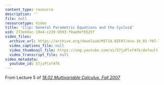 ```yaml
---
content_type: resource
description: ''
file: null
resourcetype: Video
title: 'Clip: General Parametric Equations and the Cycloid'
uid: 273e6dac-19a4-c239-9593-f0ae9ef0525f
video_files:
  archive_url: https://archive.org/download/MIT18.02F07/ocw-18_02-f07-lec05_300k.mp4
  video_captions_file: null
  video_thumbnail_file: https://img.youtube.com/vi/57jzPlxf4fk/default.jpg
  video_transcript_file: null
video_metadata:
  youtube_id: 57jzPlxf4fk
---
```


From Lecture 5 of [_18.02 Multivariable Calculus, Fall 2007_](/courses/18-02-multivariable-calculus-fall-2007/pages/video-lectures)